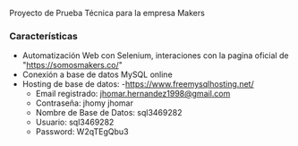 Proyecto de Prueba Técnica para la empresa Makers

### Características

- Automatización Web con Selenium, interaciones con la pagina oficial de "https://somosmakers.co/"
- Conexión a base de datos MySQL online
- Hosting de base de datos: 
	-https://www.freemysqlhosting.net/
	- Email registrado: jhomar.hernandez1998@gmail.com
	- Contraseña: jhomy jhomar
	- Nombre de Base de Datos: sql3469282
	- Usuario: sql3469282
	- Password: W2qTEgQbu3